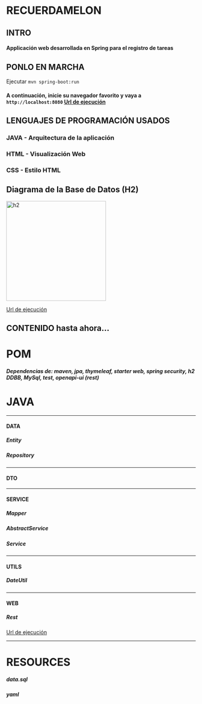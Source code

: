 # RECUERDAMELON
## INTRO
#### Applicación web desarrollada en Spring para el registro de tareas

## PONLO EN MARCHA
Ejecutar `mvn spring-boot:run`
#### A continuación, inicie su navegador favorito y vaya a `http://localhost:8080` [Url de ejecución](http://localhost:8080)

## LENGUAJES DE PROGRAMACIÓN USADOS
### JAVA - Arquitectura de la aplicación
### HTML - Visualización Web
### CSS - Estilo HTML

## Diagrama de la Base de Datos (H2)
<img width="265" alt="h2" src="https://user-images.githubusercontent.com/106087948/175396589-bf3743c3-9a07-466a-b28d-82bc9b5522e5.png">

[Url de ejecución](http://localhost:8080/h2-console)

## CONTENIDO hasta ahora...

# POM
##### Dependencias de: maven, jpa, thymeleaf, starter web, spring security, h2 DDBB, MySql, test, openapi-ui (rest)

# JAVA
----------------------------------------------------------------------------
#### DATA
##### Entity
##### Repository
----------------------------------------------------------------------------
#### DTO
----------------------------------------------------------------------------
#### SERVICE
##### Mapper
##### AbstractService
##### Service
----------------------------------------------------------------------------
#### UTILS
##### DateUtil
----------------------------------------------------------------------------
#### WEB
##### Rest

[Url de ejecución](http://localhost:8080/swagger-ui/index.html#/)

----------------------------------------------------------------------------


# RESOURCES
##### data.sql
##### yaml
